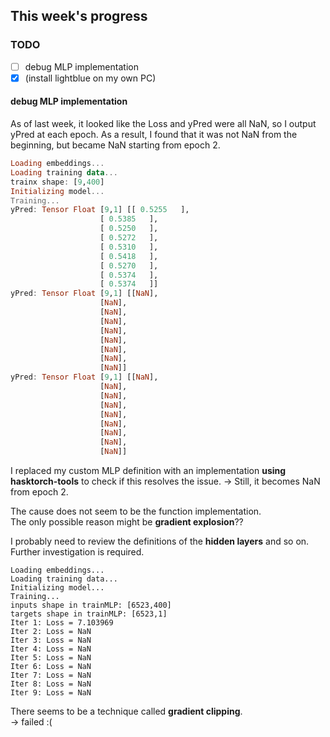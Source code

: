 ## This week's progress

### TODO
- [ ] debug MLP implementation
- [x] (install lightblue on my own PC)

#### debug MLP implementation
As of last week, it looked like the Loss and yPred were all NaN, so I output yPred at each epoch.
As a result, I found that it was not NaN from the beginning, but became NaN starting from epoch 2.
```haskell
Loading embeddings...
Loading training data...
trainx shape: [9,400]
Initializing model...
Training...
yPred: Tensor Float [9,1] [[ 0.5255   ],
                    [ 0.5385   ],
                    [ 0.5250   ],
                    [ 0.5272   ],
                    [ 0.5310   ],
                    [ 0.5418   ],
                    [ 0.5270   ],
                    [ 0.5374   ],
                    [ 0.5374   ]]
yPred: Tensor Float [9,1] [[NaN],
                    [NaN],
                    [NaN],
                    [NaN],
                    [NaN],
                    [NaN],
                    [NaN],
                    [NaN],
                    [NaN]]
yPred: Tensor Float [9,1] [[NaN],
                    [NaN],
                    [NaN],
                    [NaN],
                    [NaN],
                    [NaN],
                    [NaN],
                    [NaN],
                    [NaN]]
```

I replaced my custom MLP definition with an implementation **using hasktorch-tools** to check if this resolves the issue.
→ Still, it becomes NaN from epoch 2.

The cause does not seem to be the function implementation.  
The only possible reason might be **gradient explosion**??

I probably need to review the definitions of the **hidden layers** and so on. Further investigation is required.

```
Loading embeddings...
Loading training data...
Initializing model...
Training...
inputs shape in trainMLP: [6523,400]
targets shape in trainMLP: [6523,1]
Iter 1: Loss = 7.103969
Iter 2: Loss = NaN
Iter 3: Loss = NaN
Iter 4: Loss = NaN
Iter 5: Loss = NaN
Iter 6: Loss = NaN
Iter 7: Loss = NaN
Iter 8: Loss = NaN
Iter 9: Loss = NaN
```

There seems to be a technique called **gradient clipping**.    
→ failed :(